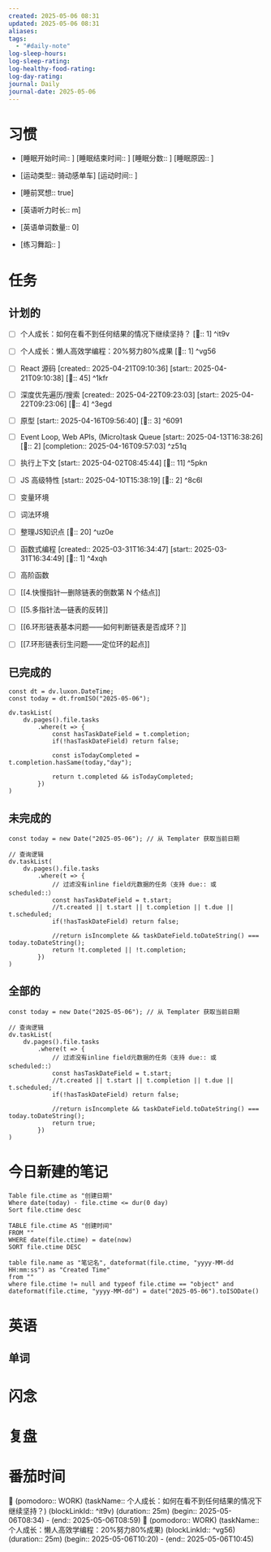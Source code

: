 ```yaml
---
created: 2025-05-06 08:31
updated: 2025-05-06 08:31
aliases: 
tags:
  - "#daily-note"
log-sleep-hours: 
log-sleep-rating: 
log-healthy-food-rating: 
log-day-rating: 
journal: Daily
journal-date: 2025-05-06
---
```

# 习惯
- [睡眠开始时间:: ] [睡眠结束时间:: ] [睡眠分数:: ] [睡眠原因:: ] 
- [运动类型:: 骑动感单车] [运动时间:: ]
- [睡前冥想:: true]

- [英语听力时长:: m]
- [英语单词数量:: 0]

- [练习舞蹈:: ]

# 任务

## 计划的

- [ ] 个人成长：如何在看不到任何结果的情况下继续坚持？ [🍅:: 1] ^it9v
- [ ] 个人成长：懒人高效学编程：20%努力80%成果 [🍅:: 1] ^vg56

- [ ] React 源码 [created:: 2025-04-21T09:10:36]  [start:: 2025-04-21T09:10:38] [🍅:: 45]  ^1kfr
- [ ] 深度优先遍历/搜索 [created:: 2025-04-22T09:23:03] [start:: 2025-04-22T09:23:06]  [🍅:: 4]  ^3egd

- [ ] 原型 [start:: 2025-04-16T09:56:40] [🍅:: 3]  ^6091
- [ ] Event Loop, Web APIs, (Micro)task Queue [start:: 2025-04-13T16:38:26] [🍅:: 2]  [completion:: 2025-04-16T09:57:03]  ^z51q
- [ ] 执行上下文 [start:: 2025-04-02T08:45:44]  [🍅:: 11] ^5pkn
- [ ] JS 高级特性 [start:: 2025-04-10T15:38:19] [🍅:: 2]  ^8c6l
- [ ] 变量环境 
- [ ] 词法环境
- [ ] 整理JS知识点 [🍅:: 20] ^uz0e
- [ ] 函数式编程 [created:: 2025-03-31T16:34:47] [start:: 2025-03-31T16:34:49] [🍅:: 1]  ^4xqh
- [ ] 高阶函数 
- [ ] [[4.快慢指针—删除链表的倒数第 N 个结点]]
- [ ] [[5.多指针法—链表的反转]]
- [ ] [[6.环形链表基本问题——如何判断链表是否成环？]]
- [ ] [[7.环形链表衍生问题——定位环的起点]]

## 已完成的
```dataviewjs
const dt = dv.luxon.DateTime;
const today = dt.fromISO("2025-05-06");

dv.taskList(
    dv.pages().file.tasks
        .where(t => {
            const hasTaskDateField = t.completion;
            if(!hasTaskDateField) return false;
            
            const isTodayCompleted = t.completion.hasSame(today,"day");
            
            return t.completed && isTodayCompleted;
        })
)
```


## 未完成的

```dataviewjs
const today = new Date("2025-05-06"); // 从 Templater 获取当前日期

// 查询逻辑
dv.taskList(
    dv.pages().file.tasks
        .where(t => {
	        // 过滤没有inline field元数据的任务（支持 due:: 或 scheduled::）
            const hasTaskDateField = t.start;
            //t.created || t.start || t.completion || t.due || t.scheduled;
            if(!hasTaskDateField) return false;
            
            //return isIncomplete && taskDateField.toDateString() === today.toDateString();
            return !t.completed || !t.completion;
        })
)
```

## 全部的
```dataviewjs
const today = new Date("2025-05-06"); // 从 Templater 获取当前日期

// 查询逻辑
dv.taskList(
    dv.pages().file.tasks
        .where(t => {
	        // 过滤没有inline field元数据的任务（支持 due:: 或 scheduled::）
            const hasTaskDateField = t.start;
            //t.created || t.start || t.completion || t.due || t.scheduled;
            if(!hasTaskDateField) return false;
            
            //return isIncomplete && taskDateField.toDateString() === today.toDateString();
            return true;
        })
)
```

# 今日新建的笔记
```dataview
Table file.ctime as "创建日期"
Where date(today) - file.ctime <= dur(0 day)
Sort file.ctime desc
```

```dataview
TABLE file.ctime AS "创建时间"
FROM ""
WHERE date(file.ctime) = date(now)
SORT file.ctime DESC
```

```dataview
table file.name as "笔记名", dateformat(file.ctime, "yyyy-MM-dd HH:mm:ss") as "Created Time"
from ""
where file.ctime != null and typeof file.ctime == "object" and dateformat(file.ctime, "yyyy-MM-dd") = date("2025-05-06").toISODate()
```

# 英语
## 单词

# 闪念



# 复盘


# 番茄时间

🍅 (pomodoro:: WORK) (taskName:: 个人成长：如何在看不到任何结果的情况下继续坚持？) (blockLinkId::  ^it9v) (duration:: 25m) (begin:: 2025-05-06T08:34) - (end:: 2025-05-06T08:59)
🍅 (pomodoro:: WORK) (taskName:: 个人成长：懒人高效学编程：20%努力80%成果) (blockLinkId::  ^vg56) (duration:: 25m) (begin:: 2025-05-06T10:20) - (end:: 2025-05-06T10:45)
